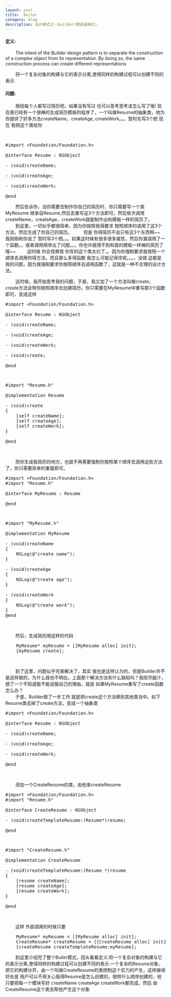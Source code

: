 ```yaml
---
layout: post
title:  Builer
category: blog
description: 设计模式之－builder(建造者模式)
---
```

<div class="container">
<p>
	<h4>定义:</h4>
	 &nbsp;&nbsp;&nbsp;&nbsp;&nbsp;&nbsp;&nbsp;&nbsp;The intent of the Builder design pattern is to separate the construction of a complex object from its representation. By doing so, the same construction process can create different representations
</p>
<p>
	&nbsp;&nbsp;&nbsp;&nbsp;&nbsp;&nbsp;&nbsp;&nbsp;将一个复杂对象的构建与它的表示分离,使得同样的构建过程可以创建不同的表示.
</p>
<p>
	<h4>问题:</h4>
	&nbsp;&nbsp;&nbsp;&nbsp;&nbsp;&nbsp;&nbsp;&nbsp;相信每个人都写过简历吧，如果没有写过 也可以思考思考该怎么写了哦!  现在我已经有一个很棒的生成简历模板的程序了，一个叫做Resume的抽象类，他为你提供了好多方法createName，createAge, createWork。。。暂时先写3个把 现在 我把这个类给你

</p>
<br>

<pre name="code" class="objc">#import &lt;Foundation/Foundation.h&gt;

@interface Resume : NSObject

- (void)createName;

- (void)createAge;

- (void)createWork;

@end
</pre>

<p>
    &nbsp;&nbsp;&nbsp;&nbsp;&nbsp;&nbsp;&nbsp;&nbsp;然后告诉你，当你需要去制作你自己的简历时，你只需要写一个类MyResume 继承自Resume,然后去重写这3个方法即可，然后依次调用createName，createAge，createWork就能制作出和模板一样的简历了。
    <br />
    &nbsp;&nbsp;&nbsp;&nbsp;&nbsp;&nbsp;&nbsp;&nbsp;到这里，一切似乎都很简单，因为你按照我得要求 按照顺序的调用了这3个方法，然后生成了你自己的简历。
    &nbsp;&nbsp;&nbsp;&nbsp;&nbsp;&nbsp;&nbsp;&nbsp;但是 你得简历不会只有这3个东西啊~~ 我刚刚和你说了 暂时写3个把。。。如果这时候有很多很多属性，然后你漏调用了一个函数。。或者调用顺序出了问题。。。你也许就得不到和我的模板一样棒的简历了哦~~
    &nbsp;&nbsp;&nbsp;&nbsp;&nbsp;&nbsp;&nbsp;&nbsp;这时候 你会怪罪我 你写的这个类太烂了。。因为你强制要求我按照一个顺序去调用你得方法。而且那么多得函数 我怎么可能记得住呢。。。。没错 这都是我的问题，因为我强制要求你按照顺序去调用函数了，这就是一种不合理的设计方法。
</p>

<p>
    &nbsp;&nbsp;&nbsp;&nbsp;&nbsp;&nbsp;&nbsp;&nbsp;这时候，我开始思考我的问题，于是，我又加了一个方法叫做create，create方法会帮你按照顺序去创建简历，你只需要在MyResume中重写那3个函数即可，变成这样
</p>

<pre name="code" class="objc">#import &lt;Foundation/Foundation.h&gt;

@interface Resume : NSObject

- (void)createName;

- (void)createAge;

- (void)createWork;

- (void)create;

@end
</pre>
<br />

<pre code_snippet_id="315288" snippet_file_name="blog_20140427_3_6744324" name="code" class="objc">#import &quot;Resume.h&quot;

@implementation Resume

- (void)create
{
    [self createName];
    [self createAge];
    [self createWork];
}

@end
</pre>
<br />

<p>
    &nbsp;&nbsp;&nbsp;&nbsp;&nbsp;&nbsp;&nbsp;&nbsp;而你生成我简历的地方，也就不再需要强制你按照某个顺序去调用这些方法了，你只需要简单的重载即可。
</p>

<pre name="code" class="objc">#import &lt;Foundation/Foundation.h&gt;
#import &quot;Resume.h&quot;

@interface MyResume : Resume

@end
</pre>
<br />

<pre name="code" class="objc">#import &quot;MyResume.h&quot;

@implementation MyResume

- (void)createName
{
    NSLog(@&quot;create name&quot;);
}

- (void)createAge
{
    NSLog(@&quot;create age&quot;);
}

- (void)createWork
{
    NSLog(@&quot;create work&quot;);
}
@end
</pre>
<br />

<p>
    &nbsp;&nbsp;&nbsp;&nbsp;&nbsp;&nbsp;&nbsp;&nbsp;然后，生成简历用这样的代码
<pre name="code" class="objc">    MyResume* myResume = [[MyResume alloc] init];
    [myResume create];
</pre>
<br />

<p>
    &nbsp;&nbsp;&nbsp;&nbsp;&nbsp;&nbsp;&nbsp;&nbsp;到了这里，问题似乎完美解决了，其实 我也是这样认为的，但是Builder并不是这样做的，为什么我也不明白。上面那个解决方法有什么缺陷吗？我绞尽脑汁，想了一个不知道能不能说服自己的理由，就是 如果MyResume重写了create函数 怎么办？
    <br>
    &nbsp;&nbsp;&nbsp;&nbsp;&nbsp;&nbsp;&nbsp;&nbsp;于是，Builder做了一步工作 就是把create这个方法移到其他类当中。如下 Resume类去掉了create方法，变成一个抽象类
</p>

<pre name="code" class="objc">#import &lt;Foundation/Foundation.h&gt;

@interface Resume : NSObject

- (void)createName;

- (void)createAge;

- (void)createWork;

@end
</pre>
<br>

<p>
     &nbsp;&nbsp;&nbsp;&nbsp;&nbsp;&nbsp;&nbsp;&nbsp;添加一个CreateResume的类，由他来createResume
</p>

<pre name="code" class="objc">#import &lt;Foundation/Foundation.h&gt;
#import &quot;Resume.h&quot;

@interface CreateResume : NSObject

- (void)createTemplateResume:(Resume*)resume;

@end</pre>
<br />

<pre name="code" class="objc">#import &quot;CreateResume.h&quot;

@implementation CreateResume

- (void)createTemplateResume:(Resume *)resume
{
    [resume createName];
    [resume createAge];
    [resume createWork];
}

@end
</pre>
<br />

<p>
    &nbsp;&nbsp;&nbsp;&nbsp;&nbsp;&nbsp;&nbsp;&nbsp;这样 外部调用的时候只要
</p>

<pre name="code" class="objc">    MyResume* myResume = [[MyResume alloc] init];
    CreateResume* createResume = [[CreateResume alloc] init];
    [createResume createTemplateResume:myResume];
</pre>

<p>
    &nbsp;&nbsp;&nbsp;&nbsp;&nbsp;&nbsp;&nbsp;&nbsp;到这里介绍完了整个Builer模式，回头看看定义:将一个复杂对象的构建与它的表示分离,使得同样的构建过程可以创建不同的表示.一个复杂的Resume对象，把它的构建分开，由一个叫做CreateResume的类控制这个实力的产生，这样做得好处是 用户可以不用关心我得Resume是怎么创建的，按照什么顺序创建的，他只要把每一个模块写好 createName createAge createWork都完成，然后 由CreateResume这个类去帮他产生这个对象
    <br />
</P>

</div>